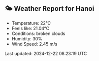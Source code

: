 <!-- WEATHER-START -->
## 🌤 Weather Report for Hanoi

- Temperature: 22°C
- Feels like: 21.04°C
- Conditions: broken clouds
- Humidity: 30%
- Wind Speed: 2.45 m/s

Last updated: 2024-12-22 08:23:19 UTC
<!-- WEATHER-END -->
